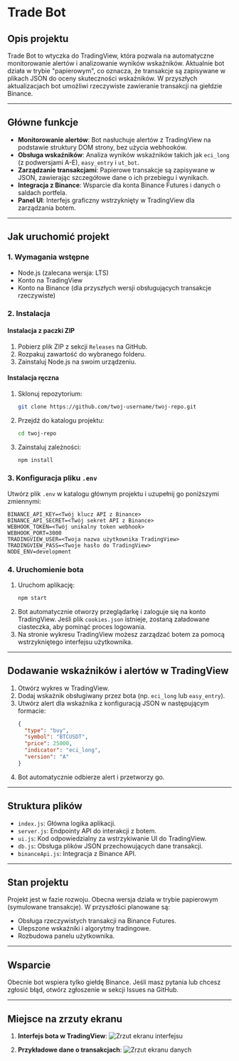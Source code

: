 # Trade Bot

## Opis projektu
Trade Bot to wtyczka do TradingView, która pozwala na automatyczne monitorowanie alertów i analizowanie wyników wskaźników. Aktualnie bot działa w trybie "papierowym", co oznacza, że transakcje są zapisywane w plikach JSON do oceny skuteczności wskaźników. W przyszłych aktualizacjach bot umożliwi rzeczywiste zawieranie transakcji na giełdzie Binance.

---

## Główne funkcje

- **Monitorowanie alertów**: Bot nasłuchuje alertów z TradingView na podstawie struktury DOM strony, bez użycia webhooków.
- **Obsługa wskaźników**: Analiza wyników wskaźników takich jak `eci_long` (z podwersjami A-E), `easy_entry` i `ut_bot`.
- **Zarządzanie transakcjami**: Papierowe transakcje są zapisywane w JSON, zawierając szczegółowe dane o ich przebiegu i wynikach.
- **Integracja z Binance**: Wsparcie dla konta Binance Futures i danych o saldach portfela.
- **Panel UI**: Interfejs graficzny wstrzyknięty w TradingView dla zarządzania botem.

---

## Jak uruchomić projekt

### 1. Wymagania wstępne
- Node.js (zalecana wersja: LTS)
- Konto na TradingView
- Konto na Binance (dla przyszłych wersji obsługujących transakcje rzeczywiste)

### 2. Instalacja

#### Instalacja z paczki ZIP
1. Pobierz plik ZIP z sekcji `Releases` na GitHub.
2. Rozpakuj zawartość do wybranego folderu.
3. Zainstaluj Node.js na swoim urządzeniu.

#### Instalacja ręczna
1. Sklonuj repozytorium:
   ```bash
   git clone https://github.com/twoj-username/twoj-repo.git
   ```
2. Przejdź do katalogu projektu:
   ```bash
   cd twoj-repo
   ```
3. Zainstaluj zależności:
   ```bash
   npm install
   ```

### 3. Konfiguracja pliku `.env`
Utwórz plik `.env` w katalogu głównym projektu i uzupełnij go poniższymi zmiennymi:

```env
BINANCE_API_KEY=<Twój klucz API z Binance>
BINANCE_API_SECRET=<Twój sekret API z Binance>
WEBHOOK_TOKEN=<Twój unikalny token webhook>
WEBHOOK_PORT=3000
TRADINGVIEW_USER=<Twoja nazwa użytkownika TradingView>
TRADINGVIEW_PASS=<Twoje hasło do TradingView>
NODE_ENV=development
```

### 4. Uruchomienie bota
1. Uruchom aplikację:
   ```bash
   npm start
   ```
2. Bot automatycznie otworzy przeglądarkę i zaloguje się na konto TradingView. Jeśli plik `cookies.json` istnieje, zostaną załadowane ciasteczka, aby pominąć proces logowania.
3. Na stronie wykresu TradingView możesz zarządzać botem za pomocą wstrzykniętego interfejsu użytkownika.

---

## Dodawanie wskaźników i alertów w TradingView

1. Otwórz wykres w TradingView.
2. Dodaj wskaźnik obsługiwany przez bota (np. `eci_long` lub `easy_entry`).
3. Utwórz alert dla wskaźnika z konfiguracją JSON w następującym formacie:
   ```json
   {
     "type": "buy",
     "symbol": "BTCUSDT",
     "price": 25000,
     "indicator": "eci_long",
     "version": "A"
   }
   ```
4. Bot automatycznie odbierze alert i przetworzy go.

---

## Struktura plików

- `index.js`: Główna logika aplikacji.
- `server.js`: Endpointy API do interakcji z botem.
- `ui.js`: Kod odpowiedzialny za wstrzykiwanie UI do TradingView.
- `db.js`: Obsługa plików JSON przechowujących dane transakcji.
- `binanceApi.js`: Integracja z Binance API.

---

## Stan projektu
Projekt jest w fazie rozwoju. Obecna wersja działa w trybie papierowym (symulowane transakcje). W przyszłości planowane są:
- Obsługa rzeczywistych transakcji na Binance Futures.
- Ulepszone wskaźniki i algorytmy tradingowe.
- Rozbudowa panelu użytkownika.

---

## Wsparcie
Obecnie bot wspiera tylko giełdę Binance. Jeśli masz pytania lub chcesz zgłosić błąd, otwórz zgłoszenie w sekcji Issues na GitHub.

---

## Miejsce na zrzuty ekranu
1. **Interfejs bota w TradingView**:
   ![Zrzut ekranu interfejsu](link_do_obrazu.png)

2. **Przykładowe dane o transakcjach**:
   ![Zrzut ekranu danych](link_do_obrazu.png)
